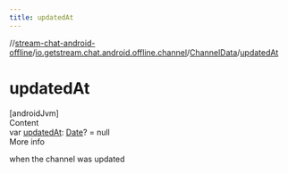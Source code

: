 ```yaml
---
title: updatedAt
---
```

//[stream-chat-android-offline](../../../index.md)/[io.getstream.chat.android.offline.channel](../index.md)/[ChannelData](index.md)/[updatedAt](updatedAt.md)



# updatedAt  
[androidJvm]  
Content  
var [updatedAt](updatedAt.md): [Date](https://developer.android.com/reference/kotlin/java/util/Date.html)? = null  
More info  


when the channel was updated

  



